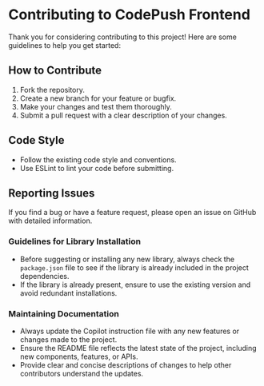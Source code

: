 # Contributing to CodePush Frontend

Thank you for considering contributing to this project! Here are some guidelines to help you get started:

## How to Contribute
1. Fork the repository.
2. Create a new branch for your feature or bugfix.
3. Make your changes and test them thoroughly.
4. Submit a pull request with a clear description of your changes.

## Code Style
- Follow the existing code style and conventions.
- Use ESLint to lint your code before submitting.

## Reporting Issues
If you find a bug or have a feature request, please open an issue on GitHub with detailed information.

### Guidelines for Library Installation

- Before suggesting or installing any new library, always check the `package.json` file to see if the library is already included in the project dependencies.
- If the library is already present, ensure to use the existing version and avoid redundant installations.

### Maintaining Documentation

- Always update the Copilot instruction file with any new features or changes made to the project.
- Ensure the README file reflects the latest state of the project, including new components, features, or APIs.
- Provide clear and concise descriptions of changes to help other contributors understand the updates.